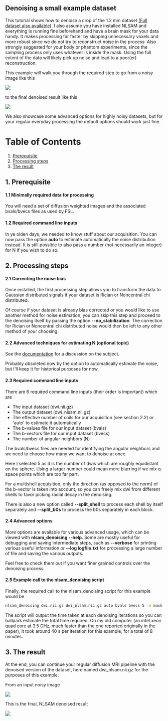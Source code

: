 Denoising a small example dataset
----------------------------------

This tutorial shows how to denoise a crop of the 1.2 mm dataset
[(Full dataset also available)](https://github.com/samuelstjean/nlsam_data).
I also assume you have installed NLSAM and everything is running fine beforehand and have a brain mask for your data handy.
It makes processing far faster by skipping unnecessary voxels and more robust since we do not try to reconstruct noise in the process.
Also strongly suggested for your body or phantom experiments, since the sampling process only uses whatever is inside the mask.
Using the full extent of the data will likely pick up noise and lead to a poor(er) reconstruction.

This example will walk you through the required step to go from a noisy image like this

![](images/noisy.png)

to the final denoised result like this

![](images/nlsam.png)

We also showcase some advanced options for highly noisy datasets, but for your regular
everyday processing the default options should work just fine.

# Table of Contents
1. [Prerequisite](#prerequisite)
2. [Processing steps](#steps)
3. [The result](#result)

<a name="prerequisite"></a>
## 1. Prerequisite

#### 1.1 Minimally required data for processing

You will need a set of diffusion weighted images and the associated bvals/bvecs files as used by FSL.

#### 1.2 Required command line inputs

In ye olden days, we needed to know stuff about our acquisition. You can now pass the option **auto** to estimate automatically the noise distribution instead.
It is still possible to also pass a number (not necessarily an integer) for N if you wish to do so.

<a name="steps"></a>
## 2. Processing steps

#### 2.1 Correcting the noise bias

Once installed, the first processing step allows you to transform the data to Gaussian distributed
signals if your dataset is Rician or Noncentral chi distributed.

Of course if your dataset is already bias corrected or you would like to use another method for noise estimation,
you can skip this step and proceed to the denoising itself by passing the option **--no_stabilization**.
The correction for Rician or Noncentral chi distributed noise would then be left to any other method of your choosing.

#### 2.2 Advanced techniques for estimating N (optional topic)

See the [documentation](https://nlsam.readthedocs.io/en/latest/wiki/advanced_estimation.html)
for a discussion on the subject.

Probably obsoleted now by the option to automatically estimate the noise, but I'll keep it for historical purposes for now.

#### 2.3 Required command line inputs

There are 6 required command line inputs (their order is important) which are

+ The input dataset (dwi.nii.gz)
+ The output dataset (dwi_nlsam.nii.gz)
+ The effective number of coils for our acquisition (see section 2.2) or 'auto' to estimate it automatically
+ The b-values file for our input dataset (bvals)
+ The b-vectors file for our input dataset (bvecs)
+ The number of angular neighbors (N)

The bvals/bvecs files are needed for identifying the angular neighbors and we need to choose how many we want to denoise at once.

Here I selected 5 as it is the number of dwis which are roughly equidistant on the sphere.
Using a larger number could mean more blurring if we mix q-space points which are too far part.

For a multishell acquisition, only the direction (as opposed to the norm)
of the b-vector is taken into account, so you can freely mix dwi from different
shells to favor picking radial decay in the denoising.

There is also a new option called **--split_shell** to process each shell by itself separately and **--split_b0s** to process the b0s separately in each block.

#### 2.4 Advanced options

More options are available for various advanced usage, which can be viewed with **nlsam_denoising --help**.
Some are mostly useful for debugging and saving intermediate steps, such as **--verbose** for
printing various useful information or **--log logfile.txt** for processing a large number of file
and saving the various outputs.

Feel free to check them out if you want finer grained controls over the denoising process.

#### 2.5 Example call to the nlsam_denoising script

Finally, the required call to the nlsam_denoising script for this example would be

```bash
nlsam_denoising dwi.nii.gz dwi_nlsam.nii.gz auto bvals bvecs 5 -m mask.nii.gz --noise_est auto --verbose
```

The script will output the time taken at each denoising iterations so you can ballpark estimate the total time required.
On my old computer (an intel xeon quad core at 3.5 GHz, much faster than the one reported originally in the paper),
it took around 40 s per iteration for this example, for a total of 8 minutes.

<a name="result"></a>
## 3. The result

At the end, you can continue your regular diffusion MRI pipeline with the denoised version of the dataset,
here named dwi_nlsam.nii.gz for the purposes of this example.

From an input noisy image

![](images/noisy.png)

This is the final, NLSAM denoised result

![](images/nlsam.png)
